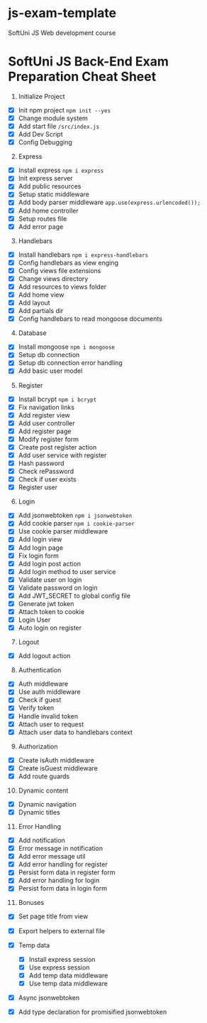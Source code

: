 # js-exam-template
SoftUni JS Web development course

# SoftUni JS Back-End Exam Preparation Cheat Sheet

1. Initialize Project
 - [x] Init npm project `npm init --yes`
 - [x] Change module system
 - [x] Add start file `/src/index.js`
 - [x] Add Dev Script
 - [x] Config Debugging
2. Express
 - [x] Install express `npm i express`
 - [x] Init express server
 - [x] Add public resources
 - [x] Setup static middleware
 - [x] Add body parser middleware `app.use(express.urlencoded());`
 - [x] Add home controller
 - [x] Setup routes file
 - [x] Add error page
3. Handlebars
 - [x] Install handlebars `npm i express-handlebars`
 - [x] Config handlebars as view enging
 - [x] Config views file extensions
 - [x] Change views directory
 - [x] Add resources to views folder
 - [x] Add home view
 - [x] Add layout
 - [x] Add partials dir
 - [x] Config handlebars to read mongoose documents
4. Database
 - [x] Install mongoose `npm i mongoose`
 - [x] Setup db connection
 - [x] Setup db connection error handling
 - [x] Add basic user model
5. Register
 - [x] Install bcrypt `npm i bcrypt`
 - [x] Fix navigation links
 - [x] Add register view
 - [x] Add user controller
 - [x] Add register page
 - [x] Modify register form
 - [x] Create post register action
 - [x] Add user service with register
 - [x] Hash password
 - [x] Check rePassword
 - [x] Check if user exists
 - [x] Register user
6. Login
 - [x] Add jsonwebtoken `npm i jsonwebtoken`
 - [x] Add cookie parser `npm i cookie-parser`
 - [x] Use cookie parser middleware
 - [x] Add login view
 - [x] Add login page
 - [x] Fix login form 
 - [x] Add login post action
 - [x] Add login method to user service
 - [x] Validate user on login
 - [x] Validate password on login
 - [x] Add JWT_SECRET to global config file
 - [x] Generate jwt token
 - [x] Attach token to cookie
 - [x] Login User
 - [x] Auto login on register
7. Logout
 - [x] Add logout action
8. Authentication
 - [x] Auth middleware
 - [x] Use auth middleware
 - [x] Check if guest
 - [x] Verify token
 - [X] Handle invalid token
 - [x] Attach user to request
 - [x] Attach user data to handlebars context
9. Authorization
 - [x] Create isAuth middleware
 - [x] Create isGuest middleware
 - [x] Add route guards
10. Dynamic content
 - [x] Dynamic navigation
 - [x] Dynamic titles
11. Error Handling
 - [x] Add notification
 - [x] Error message in notification
 - [x] Add error message util
 - [x] Add error handling for register
 - [x] Persist form data in register form
 - [x] Add error handling for login
 - [x] Persist form data in login form
11. Bonuses
 - [x] Set page title from view
 - [x] Export helpers to external file
 - [x] Temp data
   - [x] Install express session
   - [x] Use express session
   - [x] Add temp data middleware
   - [x] Use temp data middleware
 - [x] Async jsonwebtoken
 - [x] Add type declaration for promisified jsonwebtoken
    

